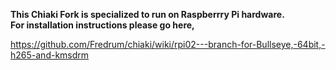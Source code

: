 
**This Chiaki Fork is specialized to run on Raspberrry Pi hardware.   
For installation instructions please go here,**

https://github.com/Fredrum/chiaki/wiki/rpi02---branch-for-Bullseye,-64bit,-h265-and-kmsdrm
